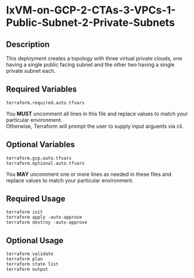# IxVM-on-GCP-2-CTAs-3-VPCs-1-Public-Subnet-2-Private-Subnets

## Description
This deployment creates a topology with three virtual private clouds, one having a single public facing subnet and the other two having a single private subnet each.

## Required Variables
```
terraform.required.auto.tfvars
```
You **MUST** uncomment all lines in this file and replace values to match your particular environment.  
Otherwise, Terraform will prompt the user to supply input arguents via cli.

## Optional Variables
```
terraform.gcp.auto.tfvars
terraform.optional.auto.tfvars
```
You **MAY** uncomment one or more lines as needed in these files and replace values to match your particular environment.

## Required Usage
```
terraform init
terraform apply -auto-approve
terraform destroy -auto-approve
```

## Optional Usage
```
terraform validate
terraform plan
terraform state list
terraform output
```